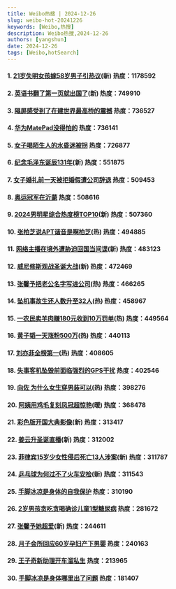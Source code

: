 ```yaml
---
title: Weibo热搜 | 2024-12-26
slug: weibo-hot-20241226
keywords: [Weibo,热搜]
description: Weibo热搜,2024-12-26
authors: [yangshun]
date: 2024-12-26
tags: [Weibo,hotSearch]
---
```


#### 1. [21岁失明女孩嫁58岁男子引热议](https://www.bing.com/search?q=21岁失明女孩嫁58岁男子引热议)(新) **热度**：1178592


<!-- truncate -->
#### 2. [英语书翻了第一页就出国了](https://www.bing.com/search?q=英语书翻了第一页就出国了)(新) **热度**：749910


#### 3. [隔屏感受到了在建世界最高桥的震撼](https://www.bing.com/search?q=隔屏感受到了在建世界最高桥的震撼) **热度**：736527


#### 4. [华为MatePad没得怕的](https://www.bing.com/search?q=华为MatePad没得怕的) **热度**：736141


#### 5. [女子喝陌生人的水昏迷被拐](https://www.bing.com/search?q=女子喝陌生人的水昏迷被拐) **热度**：726877


#### 6. [纪念毛泽东诞辰131年](https://www.bing.com/search?q=纪念毛泽东诞辰131年)(新) **热度**：551875


#### 7. [女子婚礼前一天被拒婚假遭公司辞退](https://www.bing.com/search?q=女子婚礼前一天被拒婚假遭公司辞退) **热度**：509453


#### 8. [奥运冠军在沂蒙](https://www.bing.com/search?q=奥运冠军在沂蒙) **热度**：508616


#### 9. [2024男明星综合热度榜TOP10](https://www.bing.com/search?q=2024男明星综合热度榜TOP10)(新) **热度**：507360


#### 10. [张柏芝说APT谐音是啊柏芝](https://www.bing.com/search?q=张柏芝说APT谐音是啊柏芝)(热) **热度**：494885


#### 11. [网络主播在境外遭胁迫回国当间谍](https://www.bing.com/search?q=网络主播在境外遭胁迫回国当间谍)(新) **热度**：483123


#### 12. [威尼修斯观战圣诞大战](https://www.bing.com/search?q=威尼修斯观战圣诞大战)(新) **热度**：472469


#### 13. [张馨予把老公名字写进公司](https://www.bing.com/search?q=张馨予把老公名字写进公司)(热) **热度**：466265


#### 14. [坠机事故生还人数升至32人](https://www.bing.com/search?q=坠机事故生还人数升至32人)(热) **热度**：458967


#### 15. [一农民卖羊肉赚180元收到10万罚单](https://www.bing.com/search?q=一农民卖羊肉赚180元收到10万罚单)(热) **热度**：449564


#### 16. [黄子韬一天涨粉500万](https://www.bing.com/search?q=黄子韬一天涨粉500万)(热) **热度**：440113


#### 17. [刘亦菲全榜第一](https://www.bing.com/search?q=刘亦菲全榜第一)(热) **热度**：408605


#### 18. [失事客机坠毁前面临强烈的GPS干扰](https://www.bing.com/search?q=失事客机坠毁前面临强烈的GPS干扰) **热度**：402546


#### 19. [向佐 为什么女生穿男装可以](https://www.bing.com/search?q=向佐%20为什么女生穿男装可以)(热) **热度**：398276


#### 20. [阿姨用鸡毛复刻凤冠超惊艳](https://www.bing.com/search?q=阿姨用鸡毛复刻凤冠超惊艳)(暖) **热度**：368478


#### 21. [彩色版开国大典影像](https://www.bing.com/search?q=彩色版开国大典影像)(新) **热度**：313417


#### 22. [姜云升圣诞直播](https://www.bing.com/search?q=姜云升圣诞直播)(新) **热度**：312002


#### 23. [菲律宾15岁少女性侵后死亡13人涉案](https://www.bing.com/search?q=菲律宾15岁少女性侵后死亡13人涉案)(新) **热度**：311787


#### 24. [乒乓球为何过不了火车安检](https://www.bing.com/search?q=乒乓球为何过不了火车安检)(新) **热度**：311543


#### 25. [手脚冰凉是身体的自我保护](https://www.bing.com/search?q=手脚冰凉是身体的自我保护) **热度**：310190


#### 26. [2岁男孩贪吃贪喝确诊儿童1型糖尿病](https://www.bing.com/search?q=2岁男孩贪吃贪喝确诊儿童1型糖尿病) **热度**：281672


#### 27. [张馨予她超爱](https://www.bing.com/search?q=张馨予她超爱)(新) **热度**：244611


#### 28. [月子会所回应60岁孕妇产下男婴](https://www.bing.com/search?q=月子会所回应60岁孕妇产下男婴) **热度**：240163


#### 29. [王子奇新助理开车溜私生](https://www.bing.com/search?q=王子奇新助理开车溜私生) **热度**：213965


#### 30. [手脚冰凉是身体哪里出了问题](https://www.bing.com/search?q=手脚冰凉是身体哪里出了问题) **热度**：181407


